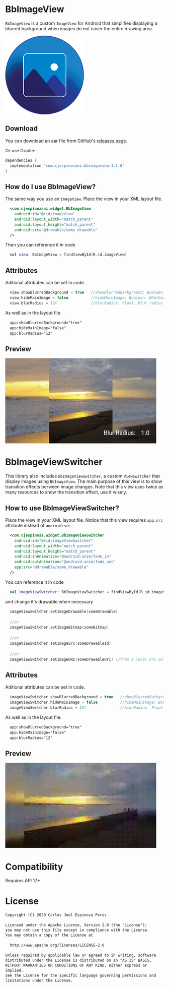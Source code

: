 # BbImageView
`BbImageView` is a custom `ImageView` for Android that simplifies displaying a blurred background when images do not cover the entire drawing area.

![logo](assets/logo.png)


## Download
You can download an aar file from GitHub's [releases page][1].

Or use Gradle:
```gradle
dependencies {
  implementation 'com.cjespinozani:bbimageview:1.1.0'
}
```

## How do I use BbImageView?
The same way you use an `ImageView`. Place the view in your XML layout file.
```xml
  <com.cjespinozani.widget.BbImageView
    android:id="@+id/imageView"
    android:layout_width="match_parent"
    android:layout_height="match_parent"
    android:src="@drawable/some_drawable"
  />
```

Then you can reference it in code
```kotlin
  val view: BbImageView = findViewById(R.id.imageView)
```


## Attributes
Aditional attributes can be set in code.
```kotlin
  view.showBlurredBackground = true   //showBlurredBackground: Boolean. Whether to show a blurred background.
  view.hideMainImage = false          //hideMainImage: Boolean. Whether to hide the main image.
  view.blurRadius = 12f               //blurRadius: Float. Blur radius to apply, must be > 0 <= 25
```

As well as in the layout file.
```xml
  app:showBlurredBackground="true"
  app:hideMainImage="false"
  app:blurRadius="12"
```


## Preview
![bbimageview_preview](assets/BbImageView_preview.gif)




# BbImageViewSwitcher
This library also includes `BbImageViewSwitcher`, a custom `ViewSwitcher` that display images using `BbImageView`. The main purpose of this view is to show transition effects berween image changes. Note that this view uses twice as many resources to show the transition effect, use it wisely.

## How to use BbImageViewSwitcher?
Place the view in your XML layout file. Notice that this view requires `app:src` attribute instead of `android:src`
```xml
  <com.cjespinoza.widget.BbImageViewSwitcher
    android:id="@+id/imageViewSwitcher"
    android:layout_width="match_parent"
    android:layout_height="match_parent"
    android:inAnimation="@android:anim/fade_in"
    android:outAnimation="@android:anim/fade_out"
    app:src="@drawable/some_drawable"
  />
```

You can reference it in code
```kotlin
  val imageViewSwitcher: BbImageViewSwitcher = findViewById(R.id.imageViewSwitcher)
```

and change it's drawable when necessary
```kotlin
  imageViewSwitcher.setImageDrawable(someDrawable)

  //or
  imageViewSwitcher.setImageBitmap(someBitmap)

  //or
  imageViewSwitcher.setImageSrc(someDrawableId)

  //or
  imageViewSwitcher.setImageURI(someDrawableUri) //from a local Uri only
```


## Attributes
Aditional attributes can be set in code.
```kotlin
  imageViewSwitcher.showBlurredBackground = true   //showBlurredBackground: Boolean. Whether to show a blurred background.
  imageViewSwitcher.hideMainImage = false          //hideMainImage: Boolean. Whether to hide the main image.
  imageViewSwitcher.blurRadius = 12f               //blurRadius: Float. Blur radius to apply, must be > 0 <= 25
```

As well as in the layout file.
```xml
  app:showBlurredBackground="true"
  app:hideMainImage="false"
  app:blurRadius="12"                 
```


## Preview
![bbimageviewswitcher_preview](assets/BbImageViewSwitcher_preview.gif)


# Compatibility
Requires API 17+


# License
```
Copyright (C) 2020 Carlos Joel Espinoza Perez

Licensed under the Apache License, Version 2.0 (the "License");
you may not use this file except in compliance with the License.
You may obtain a copy of the License at

  http://www.apache.org/licenses/LICENSE-2.0

Unless required by applicable law or agreed to in writing, software
distributed under the License is distributed on an "AS IS" BASIS,
WITHOUT WARRANTIES OR CONDITIONS OF ANY KIND, either express or implied.
See the License for the specific language governing permissions and
limitations under the License.
```

[1]: https://github.com/cjespinoza-ni/BbImageView/releases